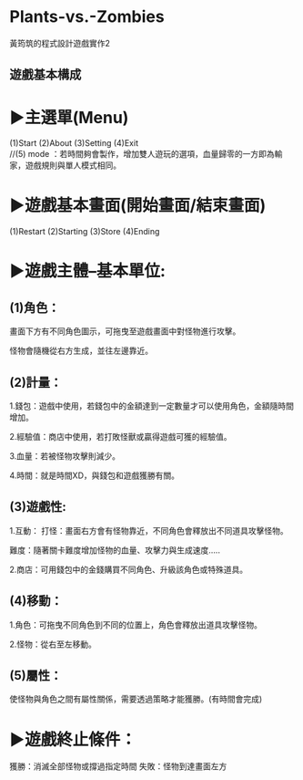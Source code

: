 # Plants-vs.-Zombies
黃筠筑的程式設計遊戲實作2

## 遊戲基本構成 

# ▶主選單(Menu) 
(1)Start 
(2)About 
(3)Setting 
(4)Exit  
//(5) mode ：若時間夠會製作，增加雙人遊玩的選項，血量歸零的一方即為輸
家，遊戲規則與單人模式相同。 

# ▶遊戲基本畫面(開始畫面/結束畫面) 
(1)Restart 
(2)Starting 
(3)Store 
(4)Ending 

# ▶遊戲主體–基本單位:  
## (1)角色： 
畫面下方有不同角色圖示，可拖曳至遊戲畫面中對怪物進行攻擊。 

怪物會隨機從右方生成，並往左邊靠近。 


## (2)計量： 
1.錢包：遊戲中使用，若錢包中的金額達到一定數量才可以使用角色，金額隨時間增加。 

2.經驗值：商店中使用，若打敗怪獸或贏得遊戲可獲的經驗值。 

3.血量：若被怪物攻擊則減少。 

4.時間：就是時間XD，與錢包和遊戲獲勝有關。 


## (3)遊戲性: 
1.互動： 
打怪：畫面右方會有怪物靠近，不同角色會釋放出不同道具攻擊怪物。 

難度：隨著關卡難度增加怪物的血量、攻擊力與生成速度….. 

2.商店：可用錢包中的金錢購買不同角色、升級該角色或特殊道具。 


## (4)移動： 
1.角色：可拖曳不同角色到不同的位置上，角色會釋放出道具攻擊怪物。 

2.怪物：從右至左移動。 


## (5)屬性： 
使怪物與角色之間有屬性關係，需要透過策略才能獲勝。(有時間會完成) 


# ▶遊戲終止條件： 
獲勝：消滅全部怪物或撐過指定時間 
失敗：怪物到達畫面左方
